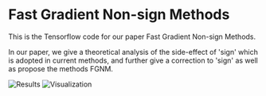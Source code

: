 # Fast Gradient Non-sign Methods
This is the Tensorflow code for our paper Fast Gradient Non-sign Methods.

In our paper, we give a theoretical analysis of the side-effect of 'sign' which is adopted in current methods, and further give a correction to 'sign' as well as propose the methods FGNM.

![Results](https://i.loli.net/2021/04/20/7gQ4JkiMRfOewhN.png)
![Visualization](https://i.loli.net/2021/04/20/7gQ4JkiMRfOewhN.png)

